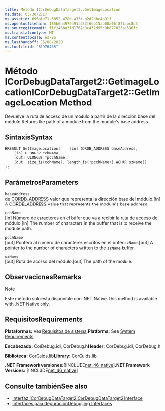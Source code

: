 ```yaml
---
title: Método ICorDebugDataTarget2::GetImageLocation
ms.date: 03/30/2017
ms.assetid: 696afe71-5852-478d-a33f-b2d2dbc4b91f
ms.openlocfilehash: 185b6a4979491a323f6eb15ab08a06f87fabc8d3
ms.sourcegitcommit: fff146ba3fd1762c8c432d95c8b877825ae536fc
ms.translationtype: MT
ms.contentlocale: es-ES
ms.lasthandoff: 05/08/2020
ms.locfileid: "82976465"
---
```

# <a name="icordebugdatatarget2getimagelocation-method"></a><span data-ttu-id="05272-102">Método ICorDebugDataTarget2::GetImageLocation</span><span class="sxs-lookup"><span data-stu-id="05272-102">ICorDebugDataTarget2::GetImageLocation Method</span></span>
<span data-ttu-id="05272-103">Devuelve la ruta de acceso de un módulo a partir de la dirección base del módulo.</span><span class="sxs-lookup"><span data-stu-id="05272-103">Returns the path of a module from the module's base address.</span></span>  
  
## <a name="syntax"></a><span data-ttu-id="05272-104">Sintaxis</span><span class="sxs-lookup"><span data-stu-id="05272-104">Syntax</span></span>  
  
```cpp  
HRESULT GetImageLocation(    [in] CORDB_ADDRESS baseAddress,  
    [in] ULONG32 cchName,  
    [out] ULONG32 *pcchName,  
    [out, size_is(cchName), length_is(*pcchName)] WCHAR szName[]  
);  
```  
  
## <a name="parameters"></a><span data-ttu-id="05272-105">Parámetros</span><span class="sxs-lookup"><span data-stu-id="05272-105">Parameters</span></span>  
 `baseAddress`  
 <span data-ttu-id="05272-106">de [CORDB_ADDRESS](../common-data-types-unmanaged-api-reference.md) valor que representa la dirección base del módulo.</span><span class="sxs-lookup"><span data-stu-id="05272-106">[in] A [CORDB_ADDRESS](../common-data-types-unmanaged-api-reference.md) value that represents the module's base address.</span></span>  
  
 `cchName`  
 <span data-ttu-id="05272-107">[in] Número de caracteres en el búfer que va a recibir la ruta de acceso del módulo.</span><span class="sxs-lookup"><span data-stu-id="05272-107">[in] The number of characters in the buffer that is to receive the module path.</span></span>  
  
 `pcchName`  
 <span data-ttu-id="05272-108">[out] Puntero al número de caracteres escritos en el búfer `szName`.</span><span class="sxs-lookup"><span data-stu-id="05272-108">[out] A pointer to the number of characters written to the `szName` buffer.</span></span>  
  
 `szName`  
 <span data-ttu-id="05272-109">[out] Ruta de acceso del módulo.</span><span class="sxs-lookup"><span data-stu-id="05272-109">[out] The path of the module.</span></span>  
  
## <a name="remarks"></a><span data-ttu-id="05272-110">Observaciones</span><span class="sxs-lookup"><span data-stu-id="05272-110">Remarks</span></span>  
  
> [!NOTE]
> <span data-ttu-id="05272-111">Este método solo está disponible con .NET Native.</span><span class="sxs-lookup"><span data-stu-id="05272-111">This method is available with .NET Native only.</span></span>  
  
## <a name="requirements"></a><span data-ttu-id="05272-112">Requisitos</span><span class="sxs-lookup"><span data-stu-id="05272-112">Requirements</span></span>  
 <span data-ttu-id="05272-113">**Plataformas:** Vea [Requisitos de sistema](../../get-started/system-requirements.md).</span><span class="sxs-lookup"><span data-stu-id="05272-113">**Platforms:** See [System Requirements](../../get-started/system-requirements.md).</span></span>  
  
 <span data-ttu-id="05272-114">**Encabezado:** CorDebug.idl, CorDebug.h</span><span class="sxs-lookup"><span data-stu-id="05272-114">**Header:** CorDebug.idl, CorDebug.h</span></span>  
  
 <span data-ttu-id="05272-115">**Biblioteca:** CorGuids.lib</span><span class="sxs-lookup"><span data-stu-id="05272-115">**Library:** CorGuids.lib</span></span>  
  
 <span data-ttu-id="05272-116">**.NET Framework versiones:**[!INCLUDE[net_46_native](../../../../includes/net-46-native-md.md)]</span><span class="sxs-lookup"><span data-stu-id="05272-116">**.NET Framework Versions:** [!INCLUDE[net_46_native](../../../../includes/net-46-native-md.md)]</span></span>  
  
## <a name="see-also"></a><span data-ttu-id="05272-117">Consulte también</span><span class="sxs-lookup"><span data-stu-id="05272-117">See also</span></span>

- [<span data-ttu-id="05272-118">Interfaz ICorDebugDataTarget2</span><span class="sxs-lookup"><span data-stu-id="05272-118">ICorDebugDataTarget2 Interface</span></span>](icordebugdatatarget2-interface.md)
- [<span data-ttu-id="05272-119">Interfaces para depuración</span><span class="sxs-lookup"><span data-stu-id="05272-119">Debugging Interfaces</span></span>](debugging-interfaces.md)
